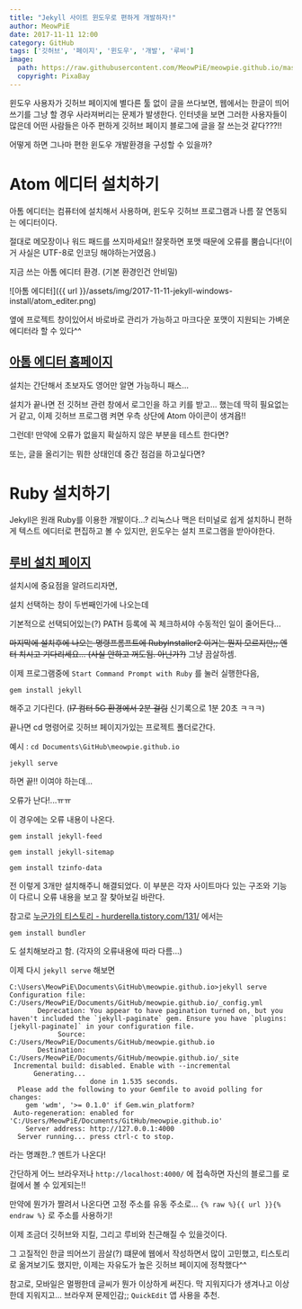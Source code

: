 ```yaml
---
title: "Jekyll 사이트 윈도우로 편하게 개발하자!"
author: MeowPiE
date: 2017-11-11 12:00
category: GitHub
tags: ['깃허브', '페이지', '윈도우', '개발', '루비']
image:
  path: https://raw.githubusercontent.com/MeowPiE/meowpie.github.io/master/assets/img/2017-11-11-jekyll-windows-install/ruby.png
  copyright: PixaBay
---
```


윈도우 사용자가 깃허브 페이지에 별다른 툴 없이 글을 쓰다보면, 웹에서는 한글이 띄어쓰기를 그냥 할 경우 사라져버리는 문제가 발생한다. 인터넷을 보면 그러한 사용자들이 많은데 어떤 사람들은 아주 편하게 깃허브 페이지 블로그에 글을 잘 쓰는것 같다???!!

어떻게 하면 그나마 편한 윈도우 개발환경을 구성할 수 있을까?

# Atom 에디터 설치하기

아톰 에디터는 컴퓨터에 설치해서 사용하며, 윈도우 깃허브 프로그램과 나름 잘 연동되는 에디터이다.

절대로 메모장이나 워드 패드를 쓰지마세요!! 잘못하면 포맷 때문에 오류를 뿜습니다!(이거 사실은 UTF-8로 인코딩 해야하는거였음.)

지금 쓰는 아톰 에디터 환경. (기본 환경인건 안비밀)

![아톰 에디터]({{ url }}/assets/img/2017-11-11-jekyll-windows-install/atom_editer.png)

옆에 프로젝트 창이있어서 바로바로 관리가 가능하고 마크다운 포맷이 지원되는 가벼운 에디터라 할 수 있다^^

## [아톰 에디터 홈페이지](https://atom.io/)

설치는 간단해서 초보자도 영어만 알면 가능하니 패스...

설치가 끝나면 전 깃허브 관련 창에서 로그인을 하고 키를 받고... 했는데 딱히 필요없는거 같고, 이제 깃허브 프로그램 켜면 우측 상단에 Atom 아이콘이 생겨욥!!

그런데! 만약에 오류가 없을지 확실하지 않은 부분을 테스트 한다면?

또는, 글을 올리기는 뭐한 상태인데 중간 점검을 하고싶다면?

# Ruby 설치하기

Jekyll은 원래 Ruby를 이용한 개발이다...? 리눅스나 맥은 터미널로 쉽게 설치하니 편하게 텍스트 에디터로 편집하고 볼 수 있지만, 윈도우는 설치 프로그램을 받아야한다.

## [루비 설치 페이지](https://rubyinstaller.org/)

설치시에 중요점을 알려드리자면,

설치 선택하는 창이 두번째인가에 나오는데

기본적으로 선택되어있는(?) PATH 등록에 꼭 체크하셔야 수동적인 일이 줄어든다...

~~마지막에 설치후에 나오는 명령프롬프트에 RubyInstaller2 이거는 뭔지 모르지만;; 엔터 치시고 기다리세요... (사실 안하고 꺼도됨. 아닌가?)~~ 그냥 끔살하셈.

이제 프로그램중에 `Start Command Prompt with Ruby` 를 눌러 실행한다음,

```
gem install jekyll
```

해주고 기다린다. (~~I7 컴터 5G 환경에서 2분 걸림~~ 신기록으로 1분 20초 ㅋㅋㅋ)

끝나면 cd 명령어로 깃허브 페이지가있는 프로젝트 폴더로간다.

예시 : `cd Documents\GitHub\meowpie.github.io`

```
jekyll serve
```

하면 끝!! 이여야 하는데...

오류가 난다!...ㅠㅠ

이 경우에는 오류 내용이 나온다.

```
gem install jekyll-feed

gem install jekyll-sitemap

gem install tzinfo-data
```

전 이렇게 3개만 설치해주니 해결되었다. 이 부분은 각자 사이트마다 있는 구조와 기능이 다르니 오류 내용을 보고 잘 찾아보길 바란다.

참고로 [누군가의 티스토리 - hurderella.tistory.com/131/](http://hurderella.tistory.com/131/) 에서는

```
gem install bundler
```

도 설치해보라고 함. (각자의 오류내용에 따라 다름...)

이제 다시 `jekyll serve` 해보면

```
C:\Users\MeowPiE\Documents\GitHub\meowpie.github.io>jekyll serve
Configuration file: C:/Users/MeowPiE/Documents/GitHub/meowpie.github.io/_config.yml
       Deprecation: You appear to have pagination turned on, but you haven't included the `jekyll-paginate` gem. Ensure you have `plugins: [jekyll-paginate]` in your configuration file.
            Source: C:/Users/MeowPiE/Documents/GitHub/meowpie.github.io
       Destination: C:/Users/MeowPiE/Documents/GitHub/meowpie.github.io/_site
 Incremental build: disabled. Enable with --incremental
      Generating...
                    done in 1.535 seconds.
  Please add the following to your Gemfile to avoid polling for changes:
    gem 'wdm', '>= 0.1.0' if Gem.win_platform?
 Auto-regeneration: enabled for 'C:/Users/MeowPiE/Documents/GitHub/meowpie.github.io'
    Server address: http://127.0.0.1:4000
  Server running... press ctrl-c to stop.
```

라는 명쾌한..? 멘트가 나온다!

간단하게 어느 브라우저나 `http://localhost:4000/` 에 접속하면 자신의 블로그를 로컬에서 볼 수 있게되는!!

만약에 뭔가가 짤려서 나온다면 고정 주소를 유동 주소로... `{% raw %}{{ url }}{% endraw %}` 로 주소를 사용하기!

이제 조금더 깃허브와 지킬, 그리고 루비와 친근해질 수 있을것이다.

그 고질적인 한글 띄어쓰기 끔살(?) 떄문에 웹에서 작성하면서 많이 고민했고, 티스토리로 옮겨보기도 했지만, 이제는 자유도가 높은 깃허브 페이지에 정착했다^^

참고로, 모바일은 멀쩡한데 글씨가 뭔가 이상하게 써진다. 막 지워지다가 생겨나고 이상한데 지워지고... 브라우져 문제인감;; `QuickEdit` 앱 사용을 추천.
